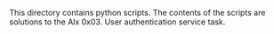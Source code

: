 This directory contains python scripts. The contents of the scripts are solutions to the Alx 0x03. User authentication service task.